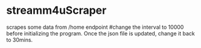# streamm4uScraper
scrapes some data from /home endpoint
#change the interval to 10000 before initializing the program.
Once the json file is updated, change it back to 30mins.